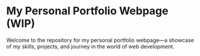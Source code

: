 # My Personal Portfolio Webpage (WIP)

Welcome to the repository for my personal portfolio webpage—a showcase of my skills, projects, and journey in the world of web development.